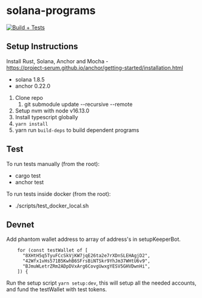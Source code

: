 # solana-programs

[![Build + Tests](https://github.com/Dcaf-Protocol/solana-programs/actions/workflows/build-and-test.yml/badge.svg)](https://github.com/Dcaf-Protocol/solana-programs/actions/workflows/build-and-test.yml)

## Setup Instructions

Install Rust, Solana, Anchor and Mocha - <br>
https://project-serum.github.io/anchor/getting-started/installation.html

- solana 1.8.5
- anchor 0.22.0

1. Clone repo
   1. git submodule update --recursive --remote
2. Setup nvm with node v16.13.0
3. Install typescript globally
4. `yarn install`
5. yarn run `build-deps` to build dependent programs

## Test

To run tests manually (from the root):

- cargo test
- anchor test

To run tests inside docker (from the root):

- ./scripts/test_docker_local.sh

## Devnet

Add phantom wallet address to array of address's in setupKeeperBot.

```
    for (const testWallet of [
      "8XHtH5q5TyuFCcSkVjKW7jqE26ta2e7rXDnSLEHAgjD2",
      "42Wfx1vHs571B5KwhB6SFrsBiNTSkr9YhJm37WHtU6v9",
      "BJmuWLetrZRm2ADpDVxArg6CovgUwxgYESV5GHVDwnHi",
    ]) {
```

Run the setup script `yarn setup:dev`, this will setup all the needed accounts, and fund the testWallet with test tokens.
